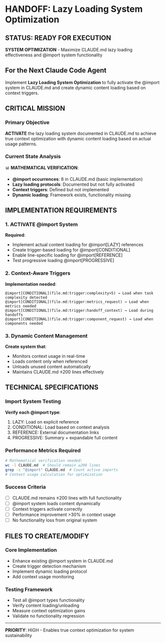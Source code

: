 # HANDOFF: Lazy Loading System Optimization

## STATUS: READY FOR EXECUTION

**SYSTEM OPTIMIZATION** - Maximize CLAUDE.md lazy loading effectiveness and @import system functionality

## For the Next Claude Code Agent

Implement **Lazy Loading System Optimization** to fully activate the @import system in CLAUDE.md and create dynamic content loading based on context triggers.

## CRITICAL MISSION

### Primary Objective
**ACTIVATE** the lazy loading system documented in CLAUDE.md to achieve true context optimization with dynamic content loading based on actual usage patterns.

### Current State Analysis
📊 **MATHEMATICAL VERIFICATION**:
- **@import occurrences**: 8 in CLAUDE.md (basic implementation)
- **Lazy loading protocols**: Documented but not fully activated
- **Context triggers**: Defined but not implemented
- **Dynamic loading**: Framework exists, functionality missing

## IMPLEMENTATION REQUIREMENTS

### 1. ACTIVATE @import System
**Required**:
- Implement actual content loading for @import[LAZY] references
- Create trigger-based loading for @import[CONDITIONAL] 
- Enable line-specific loading for @import[REFERENCE]
- Test progressive loading @import[PROGRESSIVE]

### 2. Context-Aware Triggers
**Implementation needed**:
```
@import[CONDITIONAL](file.md:trigger:complexity>5) → Load when task complexity detected
@import[CONDITIONAL](file.md:trigger:metrics_request) → Load when metrics needed  
@import[CONDITIONAL](file.md:trigger:handoff_context) → Load during handoffs
@import[CONDITIONAL](file.md:trigger:component_request) → Load when components needed
```

### 3. Dynamic Content Management
**Create system that**:
- Monitors context usage in real-time
- Loads content only when referenced
- Unloads unused content automatically
- Maintains CLAUDE.md ≤200 lines effectively

## TECHNICAL SPECIFICATIONS

### Import System Testing
**Verify each @import type**:
1. LAZY: Load on explicit reference
2. CONDITIONAL: Load based on context analysis
3. REFERENCE: External documentation links  
4. PROGRESSIVE: Summary + expandable full content

### Performance Metrics Required
```bash
# Mathematical verification needed:
wc -l CLAUDE.md  # Should remain ≤200 lines
grep -c "@import" CLAUDE.md  # Count active imports
# Context usage calculation for optimization
```

### Success Criteria
- [ ] CLAUDE.md remains ≤200 lines with full functionality
- [ ] @import system loads content dynamically 
- [ ] Context triggers activate correctly
- [ ] Performance improvement >30% in context usage
- [ ] No functionality loss from original system

## FILES TO CREATE/MODIFY

### Core Implementation
- Enhance existing @import system in CLAUDE.md
- Create trigger detection mechanism
- Implement dynamic loading protocol
- Add context usage monitoring

### Testing Framework
- Test all @import types functionality
- Verify content loading/unloading
- Measure context optimization gains
- Validate no functionality regression

---

**PRIORITY**: HIGH - Enables true context optimization for system sustainability